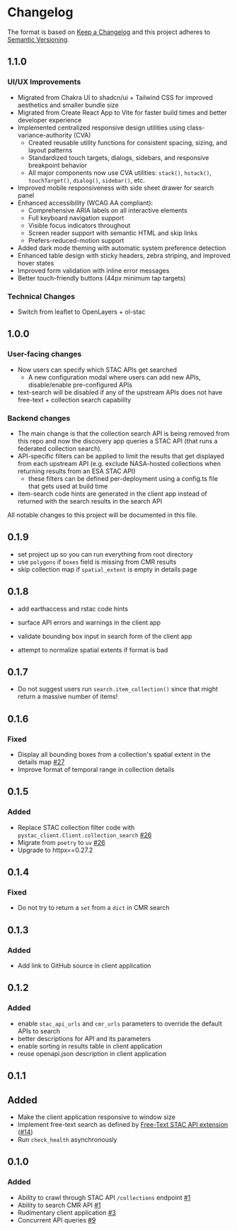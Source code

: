 # Changelog

The format is based on [Keep a Changelog](http://keepachangelog.com/)
and this project adheres to [Semantic Versioning](http://semver.org/).

## 1.1.0

### UI/UX Improvements

- Migrated from Chakra UI to shadcn/ui + Tailwind CSS for improved aesthetics and
  smaller bundle size
- Migrated from Create React App to Vite for faster build times and better developer
  experience
- Implemented centralized responsive design utilities using class-variance-authority
  (CVA)
  - Created reusable utility functions for consistent spacing, sizing, and
    layout patterns
  - Standardized touch targets, dialogs, sidebars, and responsive breakpoint behavior
  - All major components now use CVA utilities:
    `stack()`, `hstack()`, `touchTarget()`, `dialog()`, `sidebar()`, etc.
- Improved mobile responsiveness with side sheet drawer for search panel
- Enhanced accessibility (WCAG AA compliant):
  - Comprehensive ARIA labels on all interactive elements
  - Full keyboard navigation support
  - Visible focus indicators throughout
  - Screen reader support with semantic HTML and skip links
  - Prefers-reduced-motion support
- Added dark mode theming with automatic system preference detection
- Enhanced table design with sticky headers, zebra striping, and improved hover states
- Improved form validation with inline error messages
- Better touch-friendly buttons (44px minimum tap targets)

### Technical Changes

- Switch from leaflet to OpenLayers + ol-stac

## 1.0.0

### User-facing changes

- Now users can specify which STAC APIs get searched
  - A new configuration modal where users can add new APIs,
    disable/enable pre-configured APIs
- text-search will be disabled if any of the upstream APIs does not have
  free-text + collection search capability

### Backend changes

- The main change is that the collection search API is being removed from
  this repo and now the discovery app queries a STAC API (that runs a
  federated collection search).
- API-specific filters can be applied to limit the results that get
  displayed from each upstream API (e.g. exclude NASA-hosted collections
  when returning results from an ESA STAC API)
  - these filters can be defined per-deployment using a config.ts file
    that gets used at build time
- item-search code hints are generated in the client app instead of
  returned with the search results in the search API

All notable changes to this project will be documented in this file.

## 0.1.9

- set project up so you can run everything from root directory
- use `polygons` if `boxes` field is missing from CMR results
- skip collection map if `spatial_extent` is empty in details page

## 0.1.8

- add earthaccess and rstac code hints

- surface API errors and warnings in the client app

- validate bounding box input in search form of the client app

- attempt to normalize spatial extents if format is bad

## 0.1.7

- Do not suggest users run `search.item_collection()` since that might
  return a massive number of items!

## 0.1.6

### Fixed

- Display all bounding boxes from a collection's spatial extent in the
  details map [#27](https://github.com/developmentseed/federated-collection-discovery/pull/27)
- Improve format of temporal range in collection details

## 0.1.5

### Added

- Replace STAC collection filter code with `pystac_client.Client.collection_search`
  [#26](https://github.com/developmentseed/federated-collection-discovery/pull/26)
- Migrate from `poetry` to `uv` [#26](https://github.com/developmentseed/federated-collection-discovery/pull/26)
- Upgrade to httpx==0.27.2

## 0.1.4

### Fixed

- Do not try to return a `set` from a `dict` in CMR search

## 0.1.3

### Added

- Add link to GitHub source in client application

## 0.1.2

### Added

- enable `stac_api_urls` and `cmr_urls` parameters to override the default
  APIs to search
- better descriptions for API and its parameters
- enable sorting in results table in client application
- reuse openapi.json description in client application

## 0.1.1

## Added

- Make the client application responsive to window size
- Implement free-text search as defined by
[Free-Text STAC API extension](https://github.com/stac-api-extensions/freetext-search)
([#14](https://github.com/developmentseed/federated-collection-discovery/pull/1))
- Run `check_health` asynchronously

## 0.1.0

### Added

- Ability to crawl through STAC API `/collections` endpoint [#1](https://github.com/developmentseed/federated-collection-discovery/pull/1)
- Ability to search CMR API [#1](https://github.com/developmentseed/federated-collection-discovery/pull/1)
- Rudimentary client application [#3](https://github.com/developmentseed/federated-collection-discovery/pull/3)
- Concurrent API queries [#9](https://github.com/developmentseed/federated-collection-discovery/pull/9)
